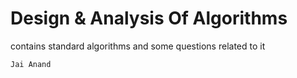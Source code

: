 # Design & Analysis Of Algorithms

contains standard algorithms and some questions related to it

`Jai Anand`

